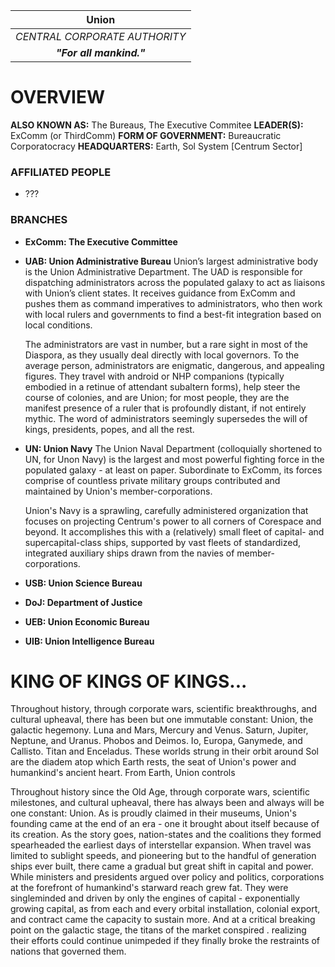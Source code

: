 
|           **Union**           |
| :---------------------------: |
| *CENTRAL CORPORATE AUTHORITY* |
|   ***"For all mankind."***    |
# **OVERVIEW**
**ALSO KNOWN AS:** The Bureaus, The Executive Commitee
**LEADER(S):** ExComm (or ThirdComm)
**FORM OF GOVERNMENT:** Bureaucratic Corporatocracy
**HEADQUARTERS:** Earth, Sol System [Centrum Sector]

### **AFFILIATED PEOPLE**
- ???

### **BRANCHES**
- **ExComm: The Executive Committee**


- **UAB: Union Administrative Bureau**
  Union’s largest administrative body is the Union Administrative Department. The UAD is responsible for dispatching administrators across the populated galaxy to act as liaisons with Union’s client states. It receives guidance from ExComm and pushes them as command imperatives to administrators, who then work with local rulers and governments to find a best-fit integration based on local conditions.

  The administrators are vast in number, but a rare sight in most of the Diaspora, as they usually deal directly with local governors. To the average person, administrators are enigmatic, dangerous, and appealing figures. They travel with android or NHP companions (typically embodied in a retinue of attendant subaltern forms), help steer the course of colonies, and are Union; for most people, they are the manifest presence of a ruler that is profoundly distant, if not entirely mythic. The word of administrators seemingly supersedes the will of kings, presidents, popes, and all the rest.

- **UN: Union Navy**
  The Union Naval Department (colloquially shortened to UN, for Unon Navy) is the largest and most powerful fighting force in the populated galaxy - at least on paper. Subordinate to ExComm, its forces comprise of countless private military groups contributed and maintained by Union's member-corporations.

  Union's Navy is a sprawling, carefully administered organization that focuses on projecting Centrum's power to all corners of Corespace and beyond. It accomplishes this with a (relatively) small fleet of capital- and supercapital-class ships, supported by vast fleets of standardized, integrated auxiliary ships drawn from the navies of member-corporations.

- **USB: Union Science Bureau**
- **DoJ: Department of Justice**
- **UEB: Union Economic Bureau**
- **UIB: Union Intelligence Bureau**



# **KING OF KINGS OF KINGS...**
Throughout history, through corporate wars, scientific breakthroughs, and cultural upheaval, there has been but one immutable constant: Union, the galactic hegemony. Luna and Mars, Mercury and Venus. Saturn, Jupiter, Neptune, and Uranus. Phobos and Deimos. Io, Europa, Ganymede, and Callisto. Titan and Enceladus. These worlds strung in their orbit around Sol are the diadem atop which Earth rests, the seat of Union's power and humankind's ancient heart. From Earth, Union controls 



Throughout history since the Old Age, through corporate wars, scientific milestones, and cultural upheaval, there has always been and always will be one constant: Union. As is proudly claimed in their museums, Union's founding came at the end of an era - one it brought about itself because of its creation. As the story goes, nation-states and the coalitions they formed spearheaded the earliest days of interstellar expansion. When travel was limited to sublight speeds, and pioneering but to the handful of generation ships ever built, there came a gradual but great shift in capital and power. While ministers and presidents argued over policy and politics, corporations at the forefront of humankind's starward reach grew fat. They were singleminded and driven by only the engines of capital - exponentially growing capital, as from each and every orbital installation, colonial export, and contract came the capacity to sustain more. And at a critical breaking point on the galactic stage, the titans of the market conspired . realizing their efforts could continue unimpeded if they finally broke the restraints of nations that governed them. 

